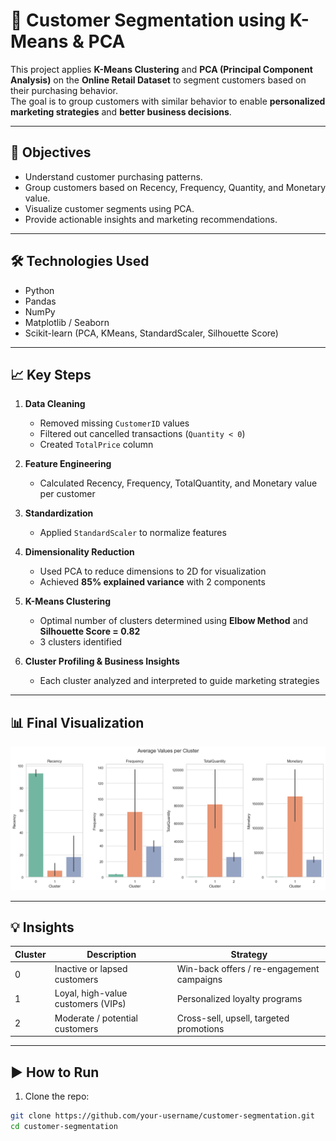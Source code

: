 # 🧠 Customer Segmentation using K-Means & PCA

This project applies **K-Means Clustering** and **PCA (Principal Component Analysis)** on the **Online Retail Dataset** to segment customers based on their purchasing behavior.  
The goal is to group customers with similar behavior to enable **personalized marketing strategies** and **better business decisions**.

---

## 📌 Objectives

- Understand customer purchasing patterns.
- Group customers based on Recency, Frequency, Quantity, and Monetary value.
- Visualize customer segments using PCA.
- Provide actionable insights and marketing recommendations.

---

## 🛠️ Technologies Used

- Python
- Pandas
- NumPy
- Matplotlib / Seaborn
- Scikit-learn (PCA, KMeans, StandardScaler, Silhouette Score)

---

## 📈 Key Steps

1. **Data Cleaning**  
   - Removed missing `CustomerID` values  
   - Filtered out cancelled transactions (`Quantity < 0`)  
   - Created `TotalPrice` column  

2. **Feature Engineering**  
   - Calculated Recency, Frequency, TotalQuantity, and Monetary value per customer  

3. **Standardization**  
   - Applied `StandardScaler` to normalize features  

4. **Dimensionality Reduction**  
   - Used PCA to reduce dimensions to 2D for visualization  
   - Achieved **85% explained variance** with 2 components  

5. **K-Means Clustering**  
   - Optimal number of clusters determined using **Elbow Method** and **Silhouette Score = 0.82**  
   - 3 clusters identified  

6. **Cluster Profiling & Business Insights**  
   - Each cluster analyzed and interpreted to guide marketing strategies

---

## 📊 Final Visualization

![Cluster Profile](images/average_cluster_profile.png)

---

## 💡 Insights

| Cluster | Description                        | Strategy                                   |
|---------|------------------------------------|--------------------------------------------|
| 0       | Inactive or lapsed customers       | Win-back offers / re-engagement campaigns  |
| 1       | Loyal, high-value customers (VIPs) | Personalized loyalty programs              |
| 2       | Moderate / potential customers     | Cross-sell, upsell, targeted promotions    |

---

## ▶️ How to Run

1. Clone the repo:
```bash
git clone https://github.com/your-username/customer-segmentation.git
cd customer-segmentation
